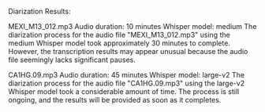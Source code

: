 Diarization Results: 

MEXI_M13_012.mp3
Audio duration: 10 minutes
Whisper model: medium
The diarization process for the audio file "MEXI_M13_012.mp3" using the medium Whisper model took approximately 30 minutes to complete. However, the transcription results may appear unusual because the audio file seemingly lacks significant pauses.


CA1HG.09.mp3
Audio duration: 45 minutes
Whisper model: large-v2
The diarization process for the audio file "CA1HG.09.mp3" using the large-v2 Whisper model took a considerable amount of time. The process is still ongoing, and the results will be provided as soon as it completes.
